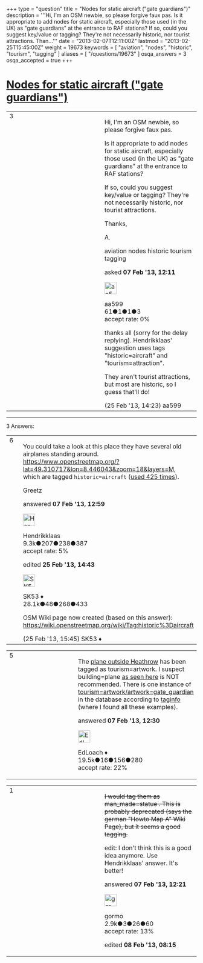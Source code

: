 +++
type = "question"
title = "Nodes for static aircraft (&quot;gate guardians&quot;)"
description = '''Hi, I&#x27;m an OSM newbie, so please forgive faux pas. Is it appropriate to add nodes for static aircraft, especially those used (in the UK) as &quot;gate guardians&quot; at the entrance to RAF stations? If so, could you suggest key/value or tagging? They&#x27;re not necessarily historic, nor tourist attractions. Than...'''
date = "2013-02-07T12:11:00Z"
lastmod = "2013-02-25T15:45:00Z"
weight = 19673
keywords = [ "aviation", "nodes", "historic", "tourism", "tagging" ]
aliases = [ "/questions/19673" ]
osqa_answers = 3
osqa_accepted = true
+++

<div class="headNormal">

# [Nodes for static aircraft ("gate guardians")](/questions/19673/nodes-for-static-aircraft-gate-guardians)

</div>

<div id="main-body">

<div id="askform">

<table id="question-table" style="width:100%;">
<colgroup>
<col style="width: 50%" />
<col style="width: 50%" />
</colgroup>
<tbody>
<tr>
<td style="width: 30px; vertical-align: top"><div class="vote-buttons">
<span id="post-19673-upvote" class="ajax-command post-vote up" rel="nofollow" title="I like this post (click again to cancel)"> </span>
<div id="post-19673-score" class="post-score" title="current number of votes">
3
</div>
<span id="post-19673-downvote" class="ajax-command post-vote down" rel="nofollow" title="I dont like this post (click again to cancel)"> </span> <span id="favorite-mark" class="ajax-command favorite-mark" rel="nofollow" title="mark/unmark this question as favorite (click again to cancel)"> </span>
<div id="favorite-count" class="favorite-count">
&#10;</div>
</div></td>
<td><div id="item-right">
<div class="question-body">
<p>Hi, I'm an OSM newbie, so please forgive faux pas.</p>
<p>Is it appropriate to add nodes for static aircraft, especially those used (in the UK) as "gate guardians" at the entrance to RAF stations?</p>
<p>If so, could you suggest key/value or tagging? They're not necessarily historic, nor tourist attractions.</p>
<p>Thanks,</p>
<p>A.</p>
</div>
<div id="question-tags" class="tags-container tags">
<span class="post-tag tag-link-aviation" rel="tag" title="see questions tagged &#39;aviation&#39;">aviation</span> <span class="post-tag tag-link-nodes" rel="tag" title="see questions tagged &#39;nodes&#39;">nodes</span> <span class="post-tag tag-link-historic" rel="tag" title="see questions tagged &#39;historic&#39;">historic</span> <span class="post-tag tag-link-tourism" rel="tag" title="see questions tagged &#39;tourism&#39;">tourism</span> <span class="post-tag tag-link-tagging" rel="tag" title="see questions tagged &#39;tagging&#39;">tagging</span>
</div>
<div id="question-controls" class="post-controls">
&#10;</div>
<div class="post-update-info-container">
<div class="post-update-info post-update-info-user">
<p>asked <strong>07 Feb '13, 12:11</strong></p>
<img src="https://secure.gravatar.com/avatar/a1dead22ac63687f4486bdf5347d31db?s=32&amp;d=identicon&amp;r=g" class="gravatar" width="32" height="32" alt="aa599&#39;s gravatar image" />
<p><span>aa599</span><br />
<span class="score" title="61 reputation points">61</span><span title="1 badges"><span class="badge1">●</span><span class="badgecount">1</span></span><span title="1 badges"><span class="silver">●</span><span class="badgecount">1</span></span><span title="3 badges"><span class="bronze">●</span><span class="badgecount">3</span></span><br />
<span class="accept_rate" title="Rate of the user&#39;s accepted answers">accept rate:</span> <span title="aa599 has no accepted answers">0%</span></p>
</div>
</div>
<div id="comments-container-19673" class="comments-container">
<span id="20268"></span>
<div id="comment-20268" class="comment">
<div id="post-20268-score" class="comment-score">
&#10;</div>
<div class="comment-text">
<p>thanks all (sorry for the delay replying). Hendrikklaas' suggestion uses tags "historic=aircraft" and "tourism=attraction".</p>
<p>They aren't tourist attractions, but most are historic, so I guess that'll do!</p>
</div>
<div id="comment-20268-info" class="comment-info">
<span class="comment-age">(25 Feb '13, 14:23)</span> <span class="comment-user userinfo">aa599</span>
</div>
</div>
</div>
<div id="comment-tools-19673" class="comment-tools">
&#10;</div>
<div class="clear">
&#10;</div>
<div id="comment-19673-form-container" class="comment-form-container">
&#10;</div>
<div class="clear">
&#10;</div>
</div></td>
</tr>
</tbody>
</table>

------------------------------------------------------------------------

<div class="tabBar">

<span id="sort-top"></span>

<div class="headQuestions">

3 Answers:

</div>

</div>

<span id="19680"></span>

<div id="answer-container-19680" class="answer accepted-answer">

<table style="width:100%;">
<colgroup>
<col style="width: 50%" />
<col style="width: 50%" />
</colgroup>
<tbody>
<tr>
<td style="width: 30px; vertical-align: top"><div class="vote-buttons">
<span id="post-19680-upvote" class="ajax-command post-vote up" rel="nofollow" title="I like this post (click again to cancel)"> </span>
<div id="post-19680-score" class="post-score" title="current number of votes">
6
</div>
<span id="post-19680-downvote" class="ajax-command post-vote down" rel="nofollow" title="I dont like this post (click again to cancel)"> </span> <span class="accept-answer on" rel="nofollow" title="aa599 has selected this answer as the correct answer"> </span>
</div></td>
<td><div class="item-right">
<div class="answer-body">
<p>You could take a look at this place they have several old airplanes standing around. <a href="https://www.openstreetmap.org/?lat=49.310717&amp;lon=8.446043&amp;zoom=18&amp;layers=M,">https://www.openstreetmap.org/?lat=49.310717&amp;lon=8.446043&amp;zoom=18&amp;layers=M,</a> which are tagged <code>historic=aircraft</code> (<a href="http://taginfo.openstreetmap.org/tags/historic=aircraft#overview">used 425 times</a>).</p>
<p>Greetz</p>
</div>
<div class="answer-controls post-controls">
&#10;</div>
<div class="post-update-info-container">
<div class="post-update-info post-update-info-user">
<p>answered <strong>07 Feb '13, 12:59</strong></p>
<img src="https://secure.gravatar.com/avatar/742e93034cd38ad243f7ab26f350b659?s=32&amp;d=identicon&amp;r=g" class="gravatar" width="32" height="32" alt="Hendrikklaas&#39;s gravatar image" />
<p><span>Hendrikklaas</span><br />
<span class="score" title="9286 reputation points"><span>9.3k</span></span><span title="207 badges"><span class="badge1">●</span><span class="badgecount">207</span></span><span title="238 badges"><span class="silver">●</span><span class="badgecount">238</span></span><span title="387 badges"><span class="bronze">●</span><span class="badgecount">387</span></span><br />
<span class="accept_rate" title="Rate of the user&#39;s accepted answers">accept rate:</span> <span title="Hendrikklaas has 39 accepted answers">5%</span></p>
</div>
<div class="post-update-info post-update-info-edited">
<p><span> edited <strong>25 Feb '13, 14:43</strong> </span></p>
<img src="https://secure.gravatar.com/avatar/06cd84075f1adc2870ad102c7233e661?s=32&amp;d=identicon&amp;r=g" class="gravatar" width="32" height="32" alt="SK53&#39;s gravatar image" />
<p><span>SK53 ♦</span><br />
<span class="score" title="28084 reputation points"><span>28.1k</span></span><span title="48 badges"><span class="badge1">●</span><span class="badgecount">48</span></span><span title="268 badges"><span class="silver">●</span><span class="badgecount">268</span></span><span title="433 badges"><span class="bronze">●</span><span class="badgecount">433</span></span></p>
</div>
</div>
<div id="comments-container-19680" class="comments-container">
<span id="20271"></span>
<div id="comment-20271" class="comment">
<div id="post-20271-score" class="comment-score">
&#10;</div>
<div class="comment-text">
<p>OSM Wiki page now created (based on this answer): <a href="https://wiki.openstreetmap.org/wiki/Tag:historic%3Daircraft">https://wiki.openstreetmap.org/wiki/Tag:historic%3Daircraft</a></p>
</div>
<div id="comment-20271-info" class="comment-info">
<span class="comment-age">(25 Feb '13, 15:45)</span> <span class="comment-user userinfo">SK53 ♦</span>
</div>
</div>
</div>
<div id="comment-tools-19680" class="comment-tools">
&#10;</div>
<div class="clear">
&#10;</div>
<div id="comment-19680-form-container" class="comment-form-container">
&#10;</div>
<div class="clear">
&#10;</div>
</div></td>
</tr>
</tbody>
</table>

</div>

<span id="19677"></span>

<div id="answer-container-19677" class="answer">

<table style="width:100%;">
<colgroup>
<col style="width: 50%" />
<col style="width: 50%" />
</colgroup>
<tbody>
<tr>
<td style="width: 30px; vertical-align: top"><div class="vote-buttons">
<span id="post-19677-upvote" class="ajax-command post-vote up" rel="nofollow" title="I like this post (click again to cancel)"> </span>
<div id="post-19677-score" class="post-score" title="current number of votes">
5
</div>
<span id="post-19677-downvote" class="ajax-command post-vote down" rel="nofollow" title="I dont like this post (click again to cancel)"> </span>
</div></td>
<td><div class="item-right">
<div class="answer-body">
<p>The <a href="https://www.openstreetmap.org/browse/node/771811198">plane outside Heathrow</a> has been tagged as tourism=artwork. I suspect building=plane <a href="http://osm.org/go/0jfNgiwZ1-">as seen here</a> is NOT recommended. There is one instance of <a href="https://www.openstreetmap.org/browse/node/1801436222/history">tourism=artwork/artwork=gate_guardian</a> in the database according to <a href="http://taginfo.openstreetmap.org/search?q=gate_guardian">taginfo</a> (where I found all these examples).</p>
</div>
<div class="answer-controls post-controls">
&#10;</div>
<div class="post-update-info-container">
<div class="post-update-info post-update-info-user">
<p>answered <strong>07 Feb '13, 12:30</strong></p>
<img src="https://secure.gravatar.com/avatar/f25a8392e12ed696b16554b3d08e4e2b?s=32&amp;d=identicon&amp;r=g" class="gravatar" width="32" height="32" alt="EdLoach&#39;s gravatar image" />
<p><span>EdLoach ♦</span><br />
<span class="score" title="19478 reputation points"><span>19.5k</span></span><span title="16 badges"><span class="badge1">●</span><span class="badgecount">16</span></span><span title="156 badges"><span class="silver">●</span><span class="badgecount">156</span></span><span title="280 badges"><span class="bronze">●</span><span class="badgecount">280</span></span><br />
<span class="accept_rate" title="Rate of the user&#39;s accepted answers">accept rate:</span> <span title="EdLoach has 93 accepted answers">22%</span></p>
</div>
</div>
<div id="comments-container-19677" class="comments-container">
&#10;</div>
<div id="comment-tools-19677" class="comment-tools">
&#10;</div>
<div class="clear">
&#10;</div>
<div id="comment-19677-form-container" class="comment-form-container">
&#10;</div>
<div class="clear">
&#10;</div>
</div></td>
</tr>
</tbody>
</table>

</div>

<span id="19674"></span>

<div id="answer-container-19674" class="answer">

<table style="width:100%;">
<colgroup>
<col style="width: 50%" />
<col style="width: 50%" />
</colgroup>
<tbody>
<tr>
<td style="width: 30px; vertical-align: top"><div class="vote-buttons">
<span id="post-19674-upvote" class="ajax-command post-vote up" rel="nofollow" title="I like this post (click again to cancel)"> </span>
<div id="post-19674-score" class="post-score" title="current number of votes">
1
</div>
<span id="post-19674-downvote" class="ajax-command post-vote down" rel="nofollow" title="I dont like this post (click again to cancel)"> </span>
</div></td>
<td><div class="item-right">
<div class="answer-body">
<p><del>I would tag them as man_made=statue . This is probably deprecated (says the german "Howto Map A" Wiki Page), but it seems a good tagging.</del></p>
<p>edit: I don't think this is a good idea anymore. Use Hendrikklaas' answer. It's better!</p>
</div>
<div class="answer-controls post-controls">
&#10;</div>
<div class="post-update-info-container">
<div class="post-update-info post-update-info-user">
<p>answered <strong>07 Feb '13, 12:21</strong></p>
<img src="https://secure.gravatar.com/avatar/806d5a652505590a9eba797ad5bea8db?s=32&amp;d=identicon&amp;r=g" class="gravatar" width="32" height="32" alt="gormo&#39;s gravatar image" />
<p><span>gormo</span><br />
<span class="score" title="2928 reputation points"><span>2.9k</span></span><span title="3 badges"><span class="badge1">●</span><span class="badgecount">3</span></span><span title="26 badges"><span class="silver">●</span><span class="badgecount">26</span></span><span title="60 badges"><span class="bronze">●</span><span class="badgecount">60</span></span><br />
<span class="accept_rate" title="Rate of the user&#39;s accepted answers">accept rate:</span> <span title="gormo has 13 accepted answers">13%</span></p>
</div>
<div class="post-update-info post-update-info-edited">
<p><span> edited <strong>08 Feb '13, 08:15</strong> </span></p>
</div>
</div>
<div id="comments-container-19674" class="comments-container">
&#10;</div>
<div id="comment-tools-19674" class="comment-tools">
&#10;</div>
<div class="clear">
&#10;</div>
<div id="comment-19674-form-container" class="comment-form-container">
&#10;</div>
<div class="clear">
&#10;</div>
</div></td>
</tr>
</tbody>
</table>

</div>

<div class="paginator-container-left">

</div>

</div>

</div>


